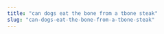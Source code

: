 ```yaml
---
title: "can dogs eat the bone from a tbone steak"
slug: "can-dogs-eat-the-bone-from-a-tbone-steak"
---
```


